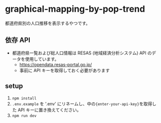 # graphical-mapping-by-pop-trend

都道府県別の人口推移を表示するやつです。

## 依存 API

- 都道府県一覧および総人口情報は RESAS (地域経済分析システム) API のデータを使用しています。
  - https://opendata.resas-portal.go.jp/
  - 事前に API キーを取得しておく必要があります

## setup

1. `npm install`
2. `.env.example` を '.env' にリネームし、中の`{enter-your-api-key}`を取得した API キーに置き換えてください。
3. `npm run dev`
